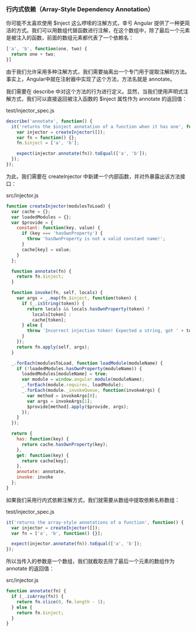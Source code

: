 ### 行内式依赖（Array-Style Dependency Annotation）

你可能不太喜欢使用 $inject 这么啰嗦的注解方式，幸亏 Angular 提供了一种更简洁的方式。我们可以用数组代替函数进行注解，在这个数组中，除了最后一个元素是被注入的函数，前面的数组元素都代表了一个依赖名：

```js
['a', 'b', function(one, two) {
  return one + two;
}]
```

由于我们允许采用多种注解方式，我们需要抽离出一个专门用于提取注解的方法。事实上，Angular中就在注射器中实现了这个方法，方法名就是 annotate。

我们需要在 describe 中对这个方法的行为进行定义。显然，当我们使用声明式注解方式，我们可以直接返回被注入函数的 $inject 属性作为 annotate 的返回值：

test/injector\_spec.js

```js
describe('annotate', function() {
  it('returns the $inject annotation of a function when it has one', function() {
    var injector = createInjector([]);
    var fn = function() {};
    fn.$inject = ['a', 'b'];

    expect(injector.annotate(fn)).toEqual(['a', 'b']);
  });
});
```

为此，我们需要在 createInjector 中新建一个内部函数，并对外暴露出该方法接口：

src/injector.js

```js
function createInjector(modulesToLoad) {
  var cache = {};
  var loadedModules = {};
  var $provide = {
    constant: function(key, value) {
      if (key === 'hasOwnProperty') {
        throw 'hasOwnProperty is not a valid constant name!';
      }
      cache[key] = value;
    }
  };

  function annotate(fn) {
    return fn.$inject;
  }

  function invoke(fn, self, locals) {
    var args = _.map(fn.$inject, function(token) {
      if (_.isString(token)) {
        return locals && locals.hasOwnProperty(token) ?
          locals[token] :
          cache[token];
      } else {
        throw 'Incorrect injection token! Expected a string, got ' + token;
      }
    });
    return fn.apply(self, args);
  }

  _.forEach(modulesToLoad, function loadModule(moduleName) {
    if (!loadedModules.hasOwnProperty(moduleName)) {
      loadedModules[moduleName] = true;
      var module = window.angular.module(moduleName);
      _.forEach(module.requires, loadModule);
      _.forEach(module._invokeQueue, function(invokeArgs) {
        var method = invokeArgs[0];
        var args = invokeArgs[1];
        $provide[method].apply($provide, args);
      });
    }
  });

  return {
    has: function(key) {
      return cache.hasOwnProperty(key);
    },
    get: function(key) {
      return cache[key];
    },
    annotate: annotate,
    invoke: invoke
  };
}
```

如果我们采用行内式依赖注解方式，我们就需要从数组中提取依赖名称数组：

test/injector\_spec.js

```js
it('returns the array-style annotations of a function', function() {
  var injector = createInjector([]);
  var fn = ['a', 'b', function() {}];

  expect(injector.annotate(fn)).toEqual(['a', 'b']);
});
```

所以当传入的参数是一个数组，我们就截取去除了最后一个元素的数组作为 annotate 的返回值：

src/injector.js

```js
function annotate(fn) {
  if (_.isArray(fn)) {
    return fn.slice(0, fn.length - 1);
  } else {
    return fn.$inject;
  }
}
```



